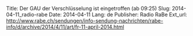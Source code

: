 Title: Der GAU der Verschlüsselung ist eingetroffen (ab 09:25)
Slug: 2014-04-11_radio-rabe
Date: 2014-04-11
Lang: de
Publisher: Radio RaBe
Ext_url: http://www.rabe.ch/sendungen/info-sendung-nachrichten/rabe-info/d/archive/2014/4/11/art/fr-11-april-2014.html